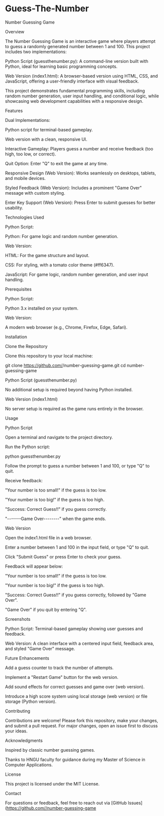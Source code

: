 # Guess-The-Number
Number Guessing Game





Overview

The Number Guessing Game is an interactive game where players attempt to guess a randomly generated number between 1 and 100. This project includes two implementations:





Python Script (guessthenumber.py): A command-line version built with Python, ideal for learning basic programming concepts.



Web Version (index1.html): A browser-based version using HTML, CSS, and JavaScript, offering a user-friendly interface with visual feedback.

This project demonstrates fundamental programming skills, including random number generation, user input handling, and conditional logic, while showcasing web development capabilities with a responsive design.

Features





Dual Implementations:





Python script for terminal-based gameplay.



Web version with a clean, responsive UI.



Interactive Gameplay: Players guess a number and receive feedback (too high, too low, or correct).



Quit Option: Enter "Q" to exit the game at any time.



Responsive Design (Web Version): Works seamlessly on desktops, tablets, and mobile devices.



Styled Feedback (Web Version): Includes a prominent "Game Over" message with custom styling.



Enter Key Support (Web Version): Press Enter to submit guesses for better usability.

Technologies Used





Python Script:





Python: For game logic and random number generation.



Web Version:





HTML: For the game structure and layout.



CSS: For styling, with a tomato color theme (#ff6347).



JavaScript: For game logic, random number generation, and user input handling.

Prerequisites





Python Script:





Python 3.x installed on your system.



Web Version:





A modern web browser (e.g., Chrome, Firefox, Edge, Safari).

Installation

Clone the Repository

Clone this repository to your local machine:

git clone https://github.com/<your-username>/number-guessing-game.git
cd number-guessing-game

Python Script (guessthenumber.py)

No additional setup is required beyond having Python installed.

Web Version (index1.html)

No server setup is required as the game runs entirely in the browser.

Usage

Python Script





Open a terminal and navigate to the project directory.



Run the Python script:

python guessthenumber.py



Follow the prompt to guess a number between 1 and 100, or type "Q" to quit.



Receive feedback:





"Your number is too small!" if the guess is too low.



"Your number is too big!" if the guess is too high.



"Success: Correct Guess!!" if you guess correctly.



"-------Game Over--------" when the game ends.

Web Version





Open the index1.html file in a web browser.



Enter a number between 1 and 100 in the input field, or type "Q" to quit.



Click "Submit Guess" or press Enter to check your guess.



Feedback will appear below:





"Your number is too small!" if the guess is too low.



"Your number is too big!" if the guess is too high.



"Success: Correct Guess!!" if you guess correctly, followed by "Game Over".



"Game Over" if you quit by entering "Q".

Screenshots





Python Script: Terminal-based gameplay showing user guesses and feedback.



Web Version: A clean interface with a centered input field, feedback area, and styled "Game Over" message.

Future Enhancements





Add a guess counter to track the number of attempts.



Implement a "Restart Game" button for the web version.



Add sound effects for correct guesses and game over (web version).



Introduce a high score system using local storage (web version) or file storage (Python version).

Contributing

Contributions are welcome! Please fork this repository, make your changes, and submit a pull request. For major changes, open an issue first to discuss your ideas.

Acknowledgments





Inspired by classic number guessing games.



Thanks to HNGU faculty for guidance during my Master of Science in Computer Applications.

License

This project is licensed under the MIT License.

Contact

For questions or feedback, feel free to reach out via [GitHub Issues](https://github.com//number-guessing-game
